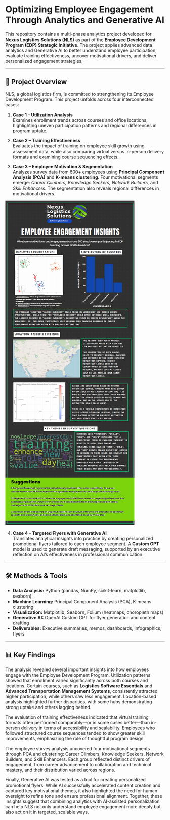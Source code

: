 # Optimizing Employee Engagement Through Analytics and Generative AI  

This repository contains a multi-phase analytics project developed for **Nexus Logistics Solutions (NLS)** as part of the **Employee Development Program (EDP) Strategic Initiative**. The project applies advanced data analytics and Generative AI to better understand employee participation, evaluate training effectiveness, uncover motivational drivers, and deliver personalized engagement strategies.  

---

## 📌 Project Overview  

NLS, a global logistics firm, is committed to strengthening its Employee Development Program. This project unfolds across four interconnected cases:  

1. **Case 1 – Utilization Analysis**  
   Examines enrollment trends across courses and office locations, highlighting uneven participation patterns and regional differences in program uptake.  

2. **Case 2 – Training Effectiveness**  
   Evaluates the impact of training on employee skill growth using assessment data, while also comparing virtual versus in-person delivery formats and examining course sequencing effects.  

3. **Case 3 – Employee Motivation & Segmentation**  
   Analyzes survey data from 600+ employees using **Principal Component Analysis (PCA)** and **K-means clustering**. Four motivational segments emerge: *Career Climbers, Knowledge Seekers, Network Builders,* and *Skill Enhancers*. The segmentation also reveals regional differences in motivational drivers.  

![Employee Engagement Dashboard](Employee_Engagement_Dashboard.png)

4. **Case 4 – Targeted Flyers with Generative AI**  
   Translates analytical insights into practice by creating personalized promotional flyers tailored to each employee segment. A **Custom GPT** model is used to generate draft messaging, supported by an executive reflection on AI’s effectiveness in professional communication.  

---

## 🛠️ Methods & Tools  

- **Data Analysis:** Python (pandas, NumPy, scikit-learn, matplotlib, seaborn)  
- **Machine Learning:** Principal Component Analysis (PCA), K-means clustering  
- **Visualization:** Matplotlib, Seaborn, Folium (heatmaps, choropleth maps)  
- **Generative AI:** OpenAI Custom GPT for flyer generation and content drafting  
- **Deliverables:** Executive summaries, memos, dashboards, infographics, flyers  

---

## 📊 Key Findings  

The analysis revealed several important insights into how employees engage with the Employee Development Program. Utilization patterns showed that enrollment varied significantly across both courses and locations. Certain courses, such as **Logistics Software Essentials** and **Advanced Transportation Management Systems**, consistently attracted higher participation, while others saw less engagement. Location-based analysis highlighted further disparities, with some hubs demonstrating strong uptake and others lagging behind.  

The evaluation of training effectiveness indicated that virtual training formats often performed comparably—or in some cases better—than in-person delivery in terms of accessibility and scalability. Employees who followed structured course sequences tended to show greater skill improvements, emphasizing the role of thoughtful program design.  

The employee survey analysis uncovered four motivational segments through PCA and clustering: Career Climbers, Knowledge Seekers, Network Builders, and Skill Enhancers. Each group reflected distinct drivers of engagement, from career advancement to collaboration and technical mastery, and their distribution varied across regions.  

Finally, Generative AI was tested as a tool for creating personalized promotional flyers. While AI successfully accelerated content creation and captured key motivational themes, it also highlighted the need for human oversight to refine tone and ensure professional alignment. Together, these insights suggest that combining analytics with AI-assisted personalization can help NLS not only understand employee engagement more deeply but also act on it in targeted, scalable ways.  

